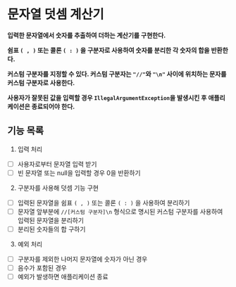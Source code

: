 # 문자열 덧셈 계산기
**입력한 문자열에서 숫자를 추출하여 더하는 계산기를 구현한다.**

**쉼표 `( , )` 또는 콜론 `( : )` 을 구분자로 사용하여 숫자를 분리한 각 숫자의 합을 반환한다.**

**커스텀 구분자를 지정할 수 있다. 커스텀 구분자는 `"//"`와 `"\n"` 사이에 위치하는 문자를 커스텀 구분자로 사용한다.**

**사용자가 잘못된 값을 입력할 경우 `IllegalArgumentException`을 발생시킨 후 애플리케이션은 종료되어야 한다.**

## 기능 목록

1. 입력 처리
- [ ] 사용자로부터 문자열 입력 받기
- [ ] 빈 문자열 또는 null을 입력할 경우 0을 반환하기

2. 구분자를 사용해 덧셈 기능 구현
- [ ] 입력된 문자열을 쉼표 `( , )` 또는 콜론 `( : )` 을 사용하여 분리하기
- [ ] 문자열 앞부분에 `//[커스텀 구분자]\n` 형식으로 명시된 커스텀 구분자를 사용하여 입력된 문자열을 분리하기
- [ ] 분리된 숫자들의 합 구하기

3. 예외 처리
- [ ] 구분자를 제외한 나머지 문자열에 숫자가 아닌 경우 
- [ ] 음수가 포함된 경우
- [ ] 예외가 발생하면 애플리케이션 종료